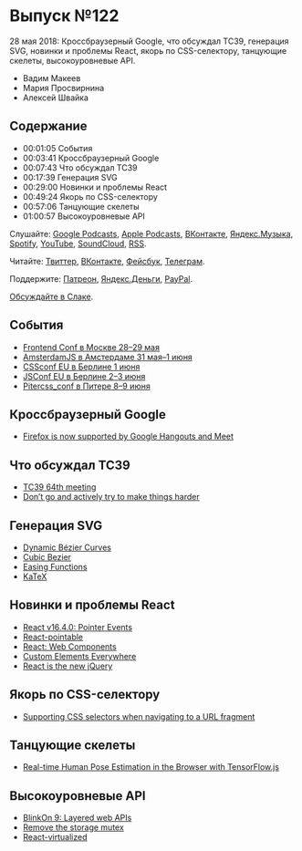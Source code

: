 # Выпуск №122

28 мая 2018: Кроссбраузерный Google, что обсуждал TC39, генерация SVG, новинки и проблемы React, якорь по CSS-селектору, танцующие скелеты, высокоуровневые API.

- Вадим Макеев
- Мария Просвирнина
- Алексей Швайка

## Содержание

- 00:01:05 События
- 00:03:41 Кроссбраузерный Google
- 00:07:43 Что обсуждал TC39
- 00:17:39 Генерация SVG
- 00:29:00 Новинки и проблемы React
- 00:49:24 Якорь по CSS-селектору
- 00:57:06 Танцующие скелеты
- 01:00:57 Высокоуровневые API

Слушайте: [Google Podcasts](https://podcasts.google.com/?feed=aHR0cHM6Ly93ZWItc3RhbmRhcmRzLnJ1L3BvZGNhc3QvZmVlZC8), [Apple Podcasts](https://podcasts.apple.com/podcast/id1080500016), [ВКонтакте](https://vk.com/podcasts-32017543), [Яндекс.Музыка](https://music.yandex.ru/album/6245956), [Spotify](https://open.spotify.com/show/3rzAcADjpBpXt73L0epTjV), [YouTube](https://www.youtube.com/playlist?list=PLMBnwIwFEFHcwuevhsNXkFTcadeX5R1Go), [SoundCloud](https://soundcloud.com/web-standards), [RSS](https://web-standards.ru/podcast/feed/).

Читайте: [Твиттер](https://twitter.com/webstandards_ru), [ВКонтакте](https://vk.com/webstandards_ru), [Фейсбук](https://www.facebook.com/webstandardsru), [Телеграм](https://t.me/webstandards_ru).

Поддержите: [Патреон](https://www.patreon.com/webstandards_ru), [Яндекс.Деньги](https://money.yandex.ru/to/41001119329753), [PayPal](https://www.paypal.me/pepelsbey).

[Обсуждайте в Слаке](http://slack.web-standards.ru/).

## События

- [Frontend Conf в Москве 28–29 мая](http://frontendconf.ru/)
- [AmsterdamJS в Амстердаме 31 мая–1 июня](https://amsterdamjs.com/)
- [CSSconf EU в Берлине 1 июня](https://2018.cssconf.eu/)
- [JSConf EU в Берлине 2–3 июня](https://2018.jsconf.eu/)
- [Pitercss_conf в Питере 8–9 июня](https://pitercss.com/)

## Кроссбраузерный Google

- [Firefox is now supported by Google Hangouts and Meet](https://blog.mozilla.org/webrtc/firefox-is-now-supported-by-google-hangouts-and-meet/)

## Что обсуждал TC39

- [TC39 64th meeting](https://github.com/tc39/agendas/blob/master/2018/05.md)
- [Don’t go and actively try to make things harder](https://twitter.com/bradleymeck/status/999642756208357376)

## Генерация SVG

- [Dynamic Bézier Curves](https://www.joshwcomeau.com/posts/dynamic-bezier-curves)
- [Cubic Bezier](http://cubic-bezier.com/)
- [Easing Functions](https://easings.net/)
- [KaTeX](https://github.com/Khan/KaTeX)

## Новинки и проблемы React

- [React v16.4.0: Pointer Events](https://reactjs.org/blog/2018/05/23/react-v-16-4.html)
- [React-pointable](https://github.com/MilllerTime/react-pointable)
- [React: Web Components](https://reactjs.org/docs/web-components.html)
- [Custom Elements Everywhere](https://custom-elements-everywhere.com/)
- [React is the new jQuery](https://twitter.com/SaraSoueidan/status/999645120155746304)

## Якорь по CSS-селектору

- [Supporting CSS selectors when navigating to a URL fragment](https://github.com/bryanmcquade/scroll-to-css-selector)

## Танцующие скелеты

- [Real-time Human Pose Estimation in the Browser with TensorFlow.js](https://medium.com/p/7dd0bc881cd5)

## Высокоуровневые API

- [BlinkOn 9: Layered web APIs](https://youtu.be/dVd8KRLbAx4)
- [Remove the storage mutex](https://github.com/whatwg/html/issues/335)
- [React-virtualized](https://github.com/bvaughn/react-virtualized)
